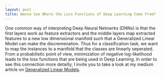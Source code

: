 ```yaml
---
layout: post
title: Wanna See Where the Loss Functions of Deep Learning Come From?
---
```


One common way of interpreting Deep Neural Netowrks (DNNs) is that the first layers work as feature extractors and the middle 
layers map extracted features to a new low dimensional manifold such that a Generalized Linear Model can make the discremenation.
Thus for a classification task, we want to map the instances to a manifold that the classes are linearly seperated. From a probabilistic
point of view, minimization of negative log-likelihood leads to the loss functions that are being used in Deep Learning. In order to
see this connection more detailly, I invite you to take a look at my medium article on [Generalized Linear Models](https://towardsdatascience.com/generalized-linear-models-8738ae0fb97d).
